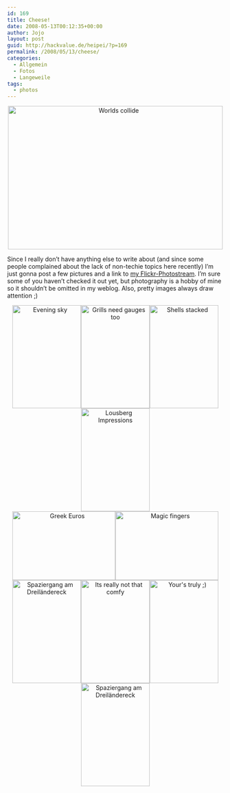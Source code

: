 ```yaml
---
id: 169
title: Cheese!
date: 2008-05-13T00:12:35+00:00
author: Jojo
layout: post
guid: http://hackvalue.de/heipei/?p=169
permalink: /2008/05/13/cheese/
categories:
  - Allgemein
  - Fotos
  - Langeweile
tags:
  - photos
---
```

<div align="center">
  <a href="https://secure.flickr.com/photos/heipei/2487010447/" title="Worlds collide by heipei, on Flickr"><img data-echo="https://farm4.static.flickr.com/3156/2487010447_8afb912127.jpg" width="500" height="334" alt="Worlds collide" class="aligncentered" /></a>
</div>

Since I really don&#8217;t have anything else to write about (and since some people complained about the lack of non-techie topics here recently) I&#8217;m just gonna post a few pictures and a link to [my Flickr-Photostream](http://flickr.com/photos/heipei/). I&#8217;m sure some of you haven&#8217;t checked it out yet, but photography is a hobby of mine so it shouldn&#8217;t be omitted in my weblog. Also, pretty images always draw attention ;)

<div align="center">
  <a href="https://secure.flickr.com/photos/heipei/2443034883/" title="Evening sky by heipei, on Flickr"><img data-echo="https://farm4.static.flickr.com/3220/2443034883_09752c3a98_m.jpg" width="160" height="240" alt="Evening sky" /></a><a href="https://secure.flickr.com/photos/heipei/2486946191/" title="Grills need gauges too by heipei, on Flickr"><img data-echo="https://farm3.static.flickr.com/2205/2486946191_d9455189dc_m.jpg" width="160" height="240" alt="Grills need gauges too" /></a><a href="https://secure.flickr.com/photos/heipei/2487758590/" title="Shells stacked by heipei, on Flickr"><img data-echo="https://farm3.static.flickr.com/2192/2487758590_fbbf60ec91_m.jpg" width="160" height="240" alt="Shells stacked" /></a><a href="https://secure.flickr.com/photos/heipei/2444643735/" title="Lousberg Impressions by heipei, on Flickr"><img data-echo="https://farm4.static.flickr.com/3154/2444643735_03b0f37b0a_m.jpg" width="160" height="240" alt="Lousberg Impressions" /></a>
</div>

<div align="center">
  <a href="https://secure.flickr.com/photos/heipei/2487807580/" title="Greek Euros by heipei, on Flickr"><img data-echo="https://farm3.static.flickr.com/2163/2487807580_bb4d963eb9_m.jpg" width="240" height="160" alt="Greek Euros" /></a><a href="https://secure.flickr.com/photos/heipei/2483563784/" title="Magic fingers by heipei, on Flickr"><img data-echo="https://farm4.static.flickr.com/3062/2483563784_591880f94f_m.jpg" width="240" height="160" alt="Magic fingers" /></a>
</div>

<div align="center">
  <a href="https://secure.flickr.com/photos/heipei/2461889308/" title="Spaziergang am Dreiländereck by heipei, on Flickr"><img data-echo="https://farm4.static.flickr.com/3006/2461889308_e0fe72834b_m.jpg" width="160" height="240" alt="Spaziergang am Dreiländereck" /></a><a href="https://secure.flickr.com/photos/heipei/2442763815/" title="Its really not that comfy by heipei, on Flickr"><img data-echo="https://farm3.static.flickr.com/2334/2442763815_269af95071_m.jpg" width="160" height="240" alt="Its really not that comfy" /></a><a href="https://secure.flickr.com/photos/heipei/2444646499/" title="Your's truly ;) by heipei, on Flickr"><img data-echo="https://farm4.static.flickr.com/3132/2444646499_9dce279b00_m.jpg" width="160" height="240" alt="Your's truly ;)" /></a><a href="https://secure.flickr.com/photos/heipei/2461894274/" title="Spaziergang am Dreiländereck by heipei, on Flickr"><img data-echo="https://farm4.static.flickr.com/3194/2461894274_654de821e0_m.jpg" width="160" height="240" alt="Spaziergang am Dreiländereck" /></a>
</div>
